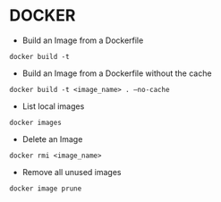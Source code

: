 # DOCKER

* Build an Image from a Dockerfile  
```
docker build -t 

```

* Build an Image from a Dockerfile without the cache

```
docker build -t <image_name> . –no-cache
```

* List local images

```
docker images
```

* Delete an Image

```
docker rmi <image_name>
```

* Remove all unused images

```
docker image prune
```

